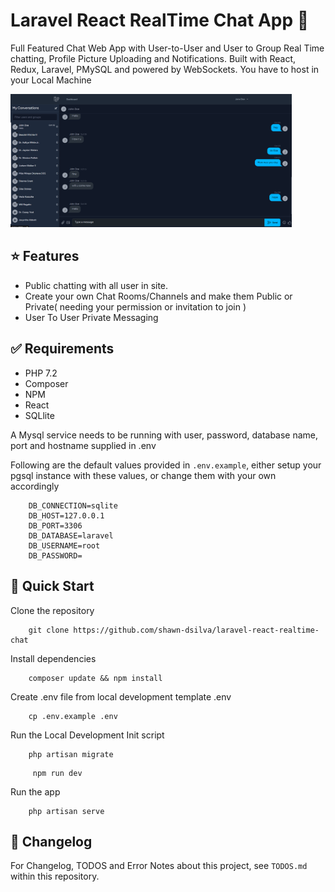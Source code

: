 # Laravel React RealTime Chat App 💬

Full Featured Chat Web App with User-to-User and User to Group Real Time chatting, Profile Picture Uploading and Notifications.
Built with React, Redux, Laravel, PMySQL and powered by WebSockets. You have to host in your Local Machine

<img width="450px;" src="https://github.com/SwagyXD/Get-to-know/blob/main/Screenshot%202024-12-30%20012720.png?raw=true"/>

## ⭐ Features

- Public chatting with all user in site.
- Create your own Chat Rooms/Channels and make them Public or Private( needing your permission or invitation to join )
- User To User Private Messaging

## ✅ Requirements


- PHP 7.2
- Composer
- NPM
- React
- SQLlite

A Mysql service needs to be running with user, password, database name, port and hostname supplied in .env

Following are the default values provided in `.env.example`, either setup your pgsql instance with these values, or change them with your own accordingly
```
    DB_CONNECTION=sqlite
    DB_HOST=127.0.0.1
    DB_PORT=3306
    DB_DATABASE=laravel
    DB_USERNAME=root
    DB_PASSWORD=
```

## 🚀 Quick Start

Clone the repository

```
    git clone https://github.com/shawn-dsilva/laravel-react-realtime-chat
```

Install dependencies 

```
    composer update && npm install
```

Create .env file from local development template .env

```
    cp .env.example .env
```

Run the Local Development Init script 

```
    php artisan migrate
```
``` 
     npm run dev
```

Run the app

```
    php artisan serve
```

## 📘 Changelog


For Changelog, TODOS and Error Notes about this project, see `TODOS.md` within this repository.

